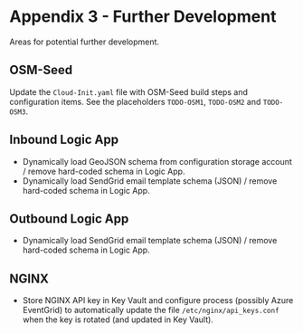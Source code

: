 # Appendix 3 - Further Development

Areas for potential further development.

## OSM-Seed

Update the `Cloud-Init.yaml` file with OSM-Seed build steps and configuration items. See the placeholders `TODO-OSM1`, `TODO-OSM2` and `TODO-OSM3`.

## Inbound Logic App

- Dynamically load GeoJSON schema from configuration storage account / remove hard-coded schema in Logic App.
- Dynamically load SendGrid email template schema (JSON) / remove hard-coded schema in Logic App.

## Outbound Logic App

- Dynamically load SendGrid email template schema (JSON) / remove hard-coded schema in Logic App.

## NGINX

- Store NGINX API key in Key Vault and configure process (possibly Azure EventGrid) to automatically update the file `/etc/nginx/api_keys.conf` when the key is rotated (and updated in Key Vault).
